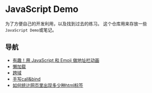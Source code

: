 # JavaScript Demo

为了方便自己的开发利用，以及找到过去的练习。
这个仓库用来存放一些`JavaScript Demo`或笔记。

## 导航

- [有趣！用 JavaScript 和 Emoji 做地址栏动画](https://github.com/zenoslin/javascript-demo/tree/master/js/Emoji-in-bar)
- [懒加载](https://github.com/zenoslin/javascript-demo/tree/master/js/%E6%87%92%E5%8A%A0%E8%BD%BD)
- [跨域](https://github.com/zenoslin/javascript-demo/tree/master/js/%E8%B7%A8%E5%9F%9F)
- [手写call&bind](https://github.com/zenoslin/javascript-demo/tree/master/JavaScript/bind%26call)
- [如何统计网页里出现多少种html标签](https://github.com/zenoslin/javascript-demo/blob/master/JavaScript/%E5%A6%82%E4%BD%95%E7%BB%9F%E8%AE%A1%E7%BD%91%E9%A1%B5%E9%87%8C%E5%87%BA%E7%8E%B0%E5%A4%9A%E5%B0%91%E7%A7%8Dhtml%E6%A0%87%E7%AD%BE/index.js)